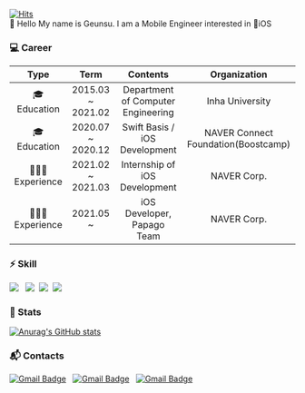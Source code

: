 [![Hits](https://hits.seeyoufarm.com/api/count/incr/badge.svg?url=https%3A%2F%2Fgithub.com%2Fdevkimmy%2Fhit-counter&count_bg=%2379C83D&title_bg=%23555555&icon=&icon_color=%23E7E7E7&title=hits&edge_flat=false)](https://hits.seeyoufarm.com)</br>
👋 Hello My name is Geunsu. I am a Mobile Engineer interested in 🍎iOS

### 💻 Career


|     Type     |       Term        | Contents | Organization |
|:------------:|:-----------------:|:--------:|:------------:|
| 🎓 Education | 2015.03 ~ 2021.02 |  Department of Computer Engineering |  Inha University  |
| 🎓 Education | 2020.07 ~ 2020.12 | Swift Basis / iOS Development   |NAVER Connect Foundation(Boostcamp)|
|🧑🏻‍💻 Experience|  2021.02 ~ 2021.03 | Internship of iOS Development |NAVER Corp.|
| 🧑🏻‍💻 Experience | 2021.05 ~ | iOS Developer, Papago Team   | NAVER Corp.|

### ⚡️ Skill
<img src="https://shields.io/badge/Swift-★★★★★-orange?logo=swift&logoColor=white&style=flat"> &nbsp; <img src="https://shields.io/badge/RxSwift-★★★★☆-blueviolet?logo=ReactiveX&logoColor=white&style=flat">&nbsp; <img src="https://shields.io/badge/Python-★★★☆☆-blue?logo=Python&logoColor=white&style=flat">&nbsp; <img src="https://shields.io/badge/Git-★★★☆☆-inactive?logo=Git&logoColor=white&style=flat">

### 🌟 Stats
[![Anurag's GitHub stats](https://github-readme-stats.vercel.app/api?username=devkimmy)](https://github.com/anuraghazra/github-readme-stats)

### 📬 Contacts
[![Gmail Badge](https://shields.io/badge/Gmail-critical?logo=Gmail&logoColor=white&style=flat-square)](mailto:geonsu.kim0120@gmail.com) &nbsp; [![Gmail Badge](https://shields.io/badge/Naver-success?logo=Naver&logoColor=white&style=flat-square)](mailto:rmstn9007@naver.com) &nbsp; [![Gmail Badge](https://shields.io/badge/LinkedIn-informational?logo=LinkedIn&logoColor=white&style=flat-square)](https://www.linkedin.com/in/geunsu-kim-079735208/)
